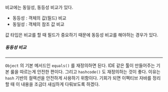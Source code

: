 
비교에는 동일성, 동등성 비교가 있다.

- 동등성 : 객체의 값(필드) 비교
- 동일성 : 객체의 참조 값 비교


값 타입은 비교를 할 때 필드가 중요하기 때문에 동등성 비교를 해야하는 경우가 있다.

##### 동등성 비교
---
`Object` 의 기본 메서드인 `equals()` 를 재정의하면 된다. IDE 같은 툴이 만들어주는 기본 룰을 따르는게 안전한 편이다. 그리고 `hashcode()` 도 재정의하는 것이 좋다. 이유는 `hash` 기반의 컬렉션을 안전하게 사용하기 위함이다. 기회가 되면 이펙티브 자바를 정리할 때 이 내용을 조금더 새심하게 다뤄보도록 하겠다.

